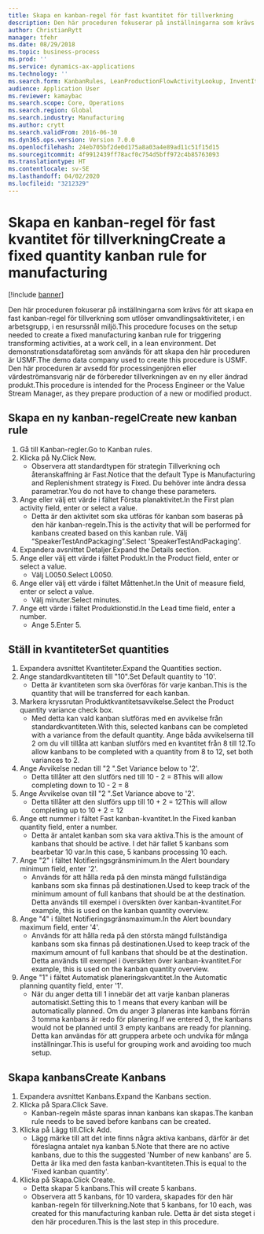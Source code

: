 ```yaml
---
title: Skapa en kanban-regel för fast kvantitet för tillverkning
description: Den här proceduren fokuserar på inställningarna som krävs för att skapa en fast kanban-regel för tillverkning som utlöser omvandlingsaktiviteter, i en arbetsgrupp, i en resurssnål miljö.
author: ChristianRytt
manager: tfehr
ms.date: 08/29/2018
ms.topic: business-process
ms.prod: ''
ms.service: dynamics-ax-applications
ms.technology: ''
ms.search.form: KanbanRules, LeanProductionFlowActivityLookup, InventItemIdLookupSimple, UnitOfMeasureLookup, KanbanCreate
audience: Application User
ms.reviewer: kamaybac
ms.search.scope: Core, Operations
ms.search.region: Global
ms.search.industry: Manufacturing
ms.author: crytt
ms.search.validFrom: 2016-06-30
ms.dyn365.ops.version: Version 7.0.0
ms.openlocfilehash: 24eb705bf2de0d175a8a03a4e89ad11c51f15d15
ms.sourcegitcommit: 4f9912439ff78acf0c754d5bff972c4b85763093
ms.translationtype: HT
ms.contentlocale: sv-SE
ms.lasthandoff: 04/02/2020
ms.locfileid: "3212329"
---
```

# <a name="create-a-fixed-quantity-kanban-rule-for-manufacturing"></a><span data-ttu-id="76362-103">Skapa en kanban-regel för fast kvantitet för tillverkning</span><span class="sxs-lookup"><span data-stu-id="76362-103">Create a fixed quantity kanban rule for manufacturing</span></span>

[!include [banner](../../includes/banner.md)]

<span data-ttu-id="76362-104">Den här proceduren fokuserar på inställningarna som krävs för att skapa en fast kanban-regel för tillverkning som utlöser omvandlingsaktiviteter, i en arbetsgrupp, i en resurssnål miljö.</span><span class="sxs-lookup"><span data-stu-id="76362-104">This procedure focuses on the setup needed to create a fixed manufacturing kanban rule for triggering transforming activities, at a work cell, in a lean environment.</span></span> <span data-ttu-id="76362-105">Det demonstrationsdataföretag som används för att skapa den här proceduren är USMF.</span><span class="sxs-lookup"><span data-stu-id="76362-105">The demo data company used to create this procedure is USMF.</span></span> <span data-ttu-id="76362-106">Den här proceduren är avsedd för processingenjören eller värdeströmansvarig när de förbereder tillverkningen av en ny eller ändrad produkt.</span><span class="sxs-lookup"><span data-stu-id="76362-106">This procedure is intended for the Process Engineer or the Value Stream Manager, as they prepare production of a new or modified product.</span></span>


## <a name="create-new-kanban-rule"></a><span data-ttu-id="76362-107">Skapa en ny kanban-regel</span><span class="sxs-lookup"><span data-stu-id="76362-107">Create new kanban rule</span></span>
1. <span data-ttu-id="76362-108">Gå till Kanban-regler.</span><span class="sxs-lookup"><span data-stu-id="76362-108">Go to Kanban rules.</span></span>
2. <span data-ttu-id="76362-109">Klicka på Ny.</span><span class="sxs-lookup"><span data-stu-id="76362-109">Click New.</span></span>
    * <span data-ttu-id="76362-110">Observera att standardtypen för strategin Tillverkning och återanskaffning är Fast.</span><span class="sxs-lookup"><span data-stu-id="76362-110">Notice that the default Type is Manufacturing and Replenishment strategy is Fixed.</span></span> <span data-ttu-id="76362-111">Du behöver inte ändra dessa parametrar.</span><span class="sxs-lookup"><span data-stu-id="76362-111">You do not have to change these parameters.</span></span>  
3. <span data-ttu-id="76362-112">Ange eller välj ett värde i fältet Första planaktivitet.</span><span class="sxs-lookup"><span data-stu-id="76362-112">In the First plan activity field, enter or select a value.</span></span>
    * <span data-ttu-id="76362-113">Detta är den aktivitet som ska utföras för kanban som baseras på den här kanban-regeln.</span><span class="sxs-lookup"><span data-stu-id="76362-113">This is the activity that will be performed for kanbans created based on this kanban rule.</span></span>  <span data-ttu-id="76362-114">Välj ”SpeakerTestAndPackaging”.</span><span class="sxs-lookup"><span data-stu-id="76362-114">Select 'SpeakerTestAndPackaging'.</span></span>  
4. <span data-ttu-id="76362-115">Expandera avsnittet Detaljer.</span><span class="sxs-lookup"><span data-stu-id="76362-115">Expand the Details section.</span></span>
5. <span data-ttu-id="76362-116">Ange eller välj ett värde i fältet Produkt.</span><span class="sxs-lookup"><span data-stu-id="76362-116">In the Product field, enter or select a value.</span></span>
    * <span data-ttu-id="76362-117">Välj L0050.</span><span class="sxs-lookup"><span data-stu-id="76362-117">Select L0050.</span></span>  
6. <span data-ttu-id="76362-118">Ange eller välj ett värde i fältet Måttenhet.</span><span class="sxs-lookup"><span data-stu-id="76362-118">In the Unit of measure field, enter or select a value.</span></span>
    * <span data-ttu-id="76362-119">Välj minuter.</span><span class="sxs-lookup"><span data-stu-id="76362-119">Select minutes.</span></span>  
7. <span data-ttu-id="76362-120">Ange ett värde i fältet Produktionstid.</span><span class="sxs-lookup"><span data-stu-id="76362-120">In the Lead time field, enter a number.</span></span>
    * <span data-ttu-id="76362-121">Ange 5.</span><span class="sxs-lookup"><span data-stu-id="76362-121">Enter 5.</span></span>  

## <a name="set-quantities"></a><span data-ttu-id="76362-122">Ställ in kvantiteter</span><span class="sxs-lookup"><span data-stu-id="76362-122">Set quantities</span></span>
1. <span data-ttu-id="76362-123">Expandera avsnittet Kvantiteter.</span><span class="sxs-lookup"><span data-stu-id="76362-123">Expand the Quantities section.</span></span>
2. <span data-ttu-id="76362-124">Ange standardkvantiteten till "10".</span><span class="sxs-lookup"><span data-stu-id="76362-124">Set Default quantity to '10'.</span></span>
    * <span data-ttu-id="76362-125">Detta är kvantiteten som ska överföras för varje kanban.</span><span class="sxs-lookup"><span data-stu-id="76362-125">This is the quantity that will be transferred for each kanban.</span></span>  
3. <span data-ttu-id="76362-126">Markera kryssrutan Produktkvantitetsavvikelse.</span><span class="sxs-lookup"><span data-stu-id="76362-126">Select the Product quantity variance check box.</span></span>
    * <span data-ttu-id="76362-127">Med detta kan vald kanban slutföras med en avvikelse från standardkvantiteten.</span><span class="sxs-lookup"><span data-stu-id="76362-127">With this, selected kanbans can be completed with a variance from the default quantity.</span></span>  <span data-ttu-id="76362-128">Ange båda avvikelserna till 2 om du vill tillåta att kanban slutförs med en kvantitet från 8 till 12.</span><span class="sxs-lookup"><span data-stu-id="76362-128">To allow kanbans to be completed with a quantity from 8 to 12, set both variances to 2.</span></span>  
4. <span data-ttu-id="76362-129">Ange Avvikelse nedan till "2 ".</span><span class="sxs-lookup"><span data-stu-id="76362-129">Set Variance below to '2'.</span></span>
    * <span data-ttu-id="76362-130">Detta tillåter att den slutförs ned till 10 - 2 = 8</span><span class="sxs-lookup"><span data-stu-id="76362-130">This will allow completing down to 10 - 2 = 8</span></span>  
5. <span data-ttu-id="76362-131">Ange Avvikelse ovan till "2 ".</span><span class="sxs-lookup"><span data-stu-id="76362-131">Set Variance above to '2'.</span></span>
    * <span data-ttu-id="76362-132">Detta tillåter att den slutförs upp till 10 + 2 = 12</span><span class="sxs-lookup"><span data-stu-id="76362-132">This will allow completing up to 10 + 2 = 12</span></span>  
6. <span data-ttu-id="76362-133">Ange ett nummer i fältet Fast kanban-kvantitet.</span><span class="sxs-lookup"><span data-stu-id="76362-133">In the Fixed kanban quantity field, enter a number.</span></span>
    * <span data-ttu-id="76362-134">Detta är antalet kanban som ska vara aktiva.</span><span class="sxs-lookup"><span data-stu-id="76362-134">This is the amount of kanbans that should be active.</span></span> <span data-ttu-id="76362-135">I det här fallet 5 kanbans som bearbetar 10 var.</span><span class="sxs-lookup"><span data-stu-id="76362-135">In this case, 5 kanbans processing 10 each.</span></span>  
7. <span data-ttu-id="76362-136">Ange "2" i fältet Notifieringsgränsminimum.</span><span class="sxs-lookup"><span data-stu-id="76362-136">In the Alert boundary minimum field, enter '2'.</span></span>
    * <span data-ttu-id="76362-137">Används för att hålla reda på den minsta mängd fullständiga kanbans som ska finnas på destinationen.</span><span class="sxs-lookup"><span data-stu-id="76362-137">Used to keep track of the minimum amount of full kanbans that should be at the destination.</span></span> <span data-ttu-id="76362-138">Detta används till exempel i översikten över kanban-kvantitet.</span><span class="sxs-lookup"><span data-stu-id="76362-138">For example, this is used on the kanban quantity overview.</span></span>  
8. <span data-ttu-id="76362-139">Ange "4" i fältet Notifieringsgränsmaximum.</span><span class="sxs-lookup"><span data-stu-id="76362-139">In the Alert boundary maximum field, enter '4'.</span></span>
    * <span data-ttu-id="76362-140">Används för att hålla reda på den största mängd fullständiga kanbans som ska finnas på destinationen.</span><span class="sxs-lookup"><span data-stu-id="76362-140">Used to keep track of the maximum amount of full kanbans that should be at the destination.</span></span> <span data-ttu-id="76362-141">Detta används till exempel i översikten över kanban-kvantitet.</span><span class="sxs-lookup"><span data-stu-id="76362-141">For example, this is used on the kanban quantity overview.</span></span>  
9. <span data-ttu-id="76362-142">Ange "1" i fältet Automatisk planeringskvantitet.</span><span class="sxs-lookup"><span data-stu-id="76362-142">In the Automatic planning quantity field, enter '1'.</span></span>
    * <span data-ttu-id="76362-143">När du anger detta till 1 innebär det att varje kanban planeras automatiskt.</span><span class="sxs-lookup"><span data-stu-id="76362-143">Setting this to 1 means that every kanban will be automatically planned.</span></span>   <span data-ttu-id="76362-144">Om du anger 3 planeras inte kanbans förrän 3 tomma kanbans är redo för planering.</span><span class="sxs-lookup"><span data-stu-id="76362-144">If we entered 3, the kanbans would not be planned until 3 empty kanbans are ready for planning.</span></span> <span data-ttu-id="76362-145">Detta kan användas för att gruppera arbete och undvika för många inställningar.</span><span class="sxs-lookup"><span data-stu-id="76362-145">This is useful for grouping work and avoiding too much setup.</span></span>  

## <a name="create-kanbans"></a><span data-ttu-id="76362-146">Skapa kanbans</span><span class="sxs-lookup"><span data-stu-id="76362-146">Create Kanbans</span></span>
1. <span data-ttu-id="76362-147">Expandera avsnittet Kanbans.</span><span class="sxs-lookup"><span data-stu-id="76362-147">Expand the Kanbans section.</span></span>
2. <span data-ttu-id="76362-148">Klicka på Spara.</span><span class="sxs-lookup"><span data-stu-id="76362-148">Click Save.</span></span>
    * <span data-ttu-id="76362-149">Kanban-regeln måste sparas innan kanbans kan skapas.</span><span class="sxs-lookup"><span data-stu-id="76362-149">The kanban rule needs to be saved before kanbans can be created.</span></span>  
3. <span data-ttu-id="76362-150">Klicka på Lägg till.</span><span class="sxs-lookup"><span data-stu-id="76362-150">Click Add.</span></span>
    * <span data-ttu-id="76362-151">Lägg märke till att det inte finns några aktiva kanbans, därför är det föreslagna antalet nya kanban 5.</span><span class="sxs-lookup"><span data-stu-id="76362-151">Note that there are no active kanbans, due to this the suggested 'Number of new kanbans' are 5.</span></span> <span data-ttu-id="76362-152">Detta är lika med den fasta kanban-kvantiteten.</span><span class="sxs-lookup"><span data-stu-id="76362-152">This is equal to the 'Fixed kanban quantity'.</span></span>  
4. <span data-ttu-id="76362-153">Klicka på Skapa.</span><span class="sxs-lookup"><span data-stu-id="76362-153">Click Create.</span></span>
    * <span data-ttu-id="76362-154">Detta skapar 5 kanbans.</span><span class="sxs-lookup"><span data-stu-id="76362-154">This will create 5 kanbans.</span></span>  
    * <span data-ttu-id="76362-155">Observera att 5 kanbans, för 10 vardera, skapades för den här kanban-regeln för tillverkning.</span><span class="sxs-lookup"><span data-stu-id="76362-155">Note that 5 kanbans, for 10 each, was created for this manufacturing kanban rule.</span></span> <span data-ttu-id="76362-156">Detta är det sista steget i den här proceduren.</span><span class="sxs-lookup"><span data-stu-id="76362-156">This is the last step in this procedure.</span></span>  

